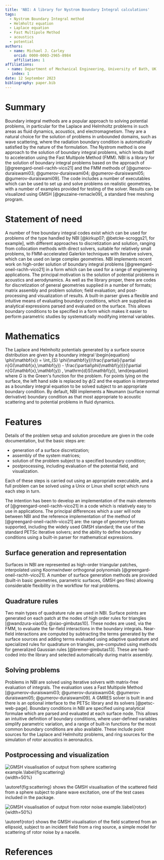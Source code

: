 ```yaml
---
title: 'NBI: A library for Nystrom Boundary Integral calculations'
tags:
  - Nystrom Boundary Integral method
  - Helmholtz equation
  - Laplace equation
  - Fast Multipole Method
  - acoustics
  - potential
authors:
  - name: Michael J. Carley
    orcid: 0000-0003-2965-8984
    affiliation: 1
affiliations:
 - name: Department of Mechanical Engineering, University of Bath, UK
   index: 1
date: 12 September 2023
bibliography: paper.bib
--- 
```


# Summary

Boundary integral methods are a popular approach to solving potential
problems, in particular for the Laplace and Helmholtz problems in such
areas as fluid dynamics, acoustics, and electromagnetism. They are a
natural choice for the solution of problems in unbounded domains, such
as wave scattering, where the radiation boundary condition is
automatically satisfied by the nature of the formulation. The Nystrom
method is one approach to the solution of boundary integral problems,
which lends itself to acceleration using the Fast Multipole Method
(FMM). NBI is a library for the solution of boundary integral problems
based on the approach of [@greengard-oneil-rachh-vico21] and the FMM
methods of [@gumerov-duraiswami03; @gumerov-duraiswami04;
@gumerov-duraiswami05; @gumerov-duraiswami09]. The code includes a
number of executables which can be used to set up and solve problems
on realistic geometries, with a number of examples provided for
testing of the solver. Results can be visualized using GMSH
[@geuzaine-remacle09], a standard free meshing program.

# Statement of need

A number of free boundary integral codes exist which can be used for
problems of the type handled by NBI [@kirkup07; @betcke-scroggs21, for
example], with different approaches to discretization and solution,
ranging from collocation methods with direct solvers, suitable for
relatively small problems, to FMM-accelerated Galerkin techniques with
iterative solvers, which can be used on large complex geometries. NBI
implements recent work on high-order solution of boundary integral
problems [@greengard-oneil-rachh-vico21] in a form which can be used
for a range of engineering applications. The principal motivation is
the solution of potential problems in acoustics and aerodynamics. As
well as the library proper, there are codes for discretization of
general geometries supplied in a number of formats; matrix assembly
and problem solution; field evaluation; and post-processing and
visualization of results. A built-in parser gives a flexible and
intuitive means of evaluating boundary conditions, which are supplied
as analytical expressions parsed and evaluated on the surface. This
allows boundary conditions to be specified in a form which makes it
easier to perform parametric studies by systematically modifying
internal variables. 

# Mathematics

The Laplace and Helmholtz potentials generated by a surface source
distribution are given by a boundary integral
\begin{equation}
\phi(\mathbf{x})
	=
	\int_{S}
	\phi(\mathbf{y})\frac{\partial}{\partial n}G(\mathbf{x},\mathbf{y})
	-
	\frac{\partial\phi(\mathbf{y})}{\partial n}G(\mathbf{x},\mathbf{y})
	\,
	\mathrm{d}S(\mathbf{y}),
\end{equation}
where $G$ is the Green's function for the problem. For points lying on
the surface, the left hand side is replaced by $\phi/2$ and the
equation is interpreted as a boundary integral equation to be solved
subject to an appropriate boundary condition. By default, NBI
implements a Neumann (surface normal derivative) boundary condition as
that most appropriate to acoustic scattering and to potential problems
in fluid dynamics.

# Features

Details of the problem setup and solution procedure are given in the
code documentation, but the basic steps are:

- generation of a surface discretization;
- assembly of the system matrices;
- solution of the problem subject to a specified boundary condition;
- postprocessing, including evaluation of the potential field, and
  visualization.
  
Each of these steps is carried out using an appropriate executable,
and a full problem can be solved using a Unix or Linux shell script
which runs each step in turn. 

The intention has been to develop an implementation of the main
elements of [@greengard-oneil-rachh-vico21] in a code which is
relatively easy to use in applications. The principal differences
which a user will note between NBI and the reference implementation of
the method of [@greengard-oneil-rachh-vico21] are: the range of
geometry formats supported, including the widely used GMSH standard;
the use of the standard PETSc iterative solvers; and the ability to
define boundary conditions using a built-in parser for mathematical
expressions. 

## Surface generation and representation

Surfaces in NBI are represented as high-order triangular patches,
interpolated using Koornwindwer orthogonal polynomials
[@greengard-oneil-rachh-vico21]. A number of surface generation
methods are provided (built-in basic geometries, parametric surfaces,
GMSH geo files) allowing considerable flexibility in the workflow for
real problems.

## Quadrature rules

Two main types of quadrature rule are used in NBI. Surface points are
generated on each patch at the nodes of high order rules for triangles
[@wandzura-xiao03; @xiao-gimbutas10]. These nodes are used, via the
FMM, to evaluate the far-field interactions in the boundary
integrals. Near-field interactions are computed by subtracting the
terms generated by the surface sources and adding terms evaluated
using adaptive quadrature and specialized rules for quadrature on
triangles, pre-computed using methods for generalized Gaussian rules
[@bremer-gimbutas13]. These are hard-coded into the library and
selected automatically during matrix assembly.

## Solving problems

Problems in NBI are solved using iterative solvers with matrix-free
evaluation of integrals. The evaluation uses a Fast Multipole Method
[@gumerov-duraiswami03; @gumerov-duraiswami04; @gumerov-duraiswami05;
@gumerov-duraiswami09]. A GMRES solver is built in and there is an
optional interface to the PETSc library and its solvers
[@petsc-web-page]. Boundary conditions in NBI are specified using
analytical formulae which are parsed and evaluated at each surface
node. This allows an intuitive definition of boundary conditions,
where user-defined variables simplify parametric variation, and a
range of built-in functions for the most common boundary conditions
are also available. These include point sources for the Laplace and
Helmholtz problems, and ring sources for the simulation of rotor
acoustics in aeronautics.

## Postprocessing and visualization
![GMSH visualisation of output from sphere scattering
example.\label{fig:scattering}](scattering.png){width=50%}

\autoref{fig:scattering} shows the GMSH visualisation of the
scattered field from a sphere subject to plane wave excitation, one of
the test cases included in the package. 

![GMSH visualisation of output from rotor noise
example.\label{rotor}](rotor.png){width=50%}

\autoref{rotor} shows the GMSH visualisation of the
field scattered from an ellipsoid, subject to an incident field from a
ring source, a simple model for scattering of rotor noise by a
nacelle. 

# References
